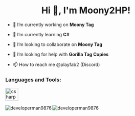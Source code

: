 <h1 align="center">Hi 👋, I'm Moony2HP!</h1>

- 🔭 I’m currently working on **Moony Tag**

- 🌱 I’m currently learning **C#**

- 👯 I’m looking to collaborate on **Moony Tag**

- 🤝 I’m looking for help with **Gorilla Tag Copies**

- 📫 How to reach me @playfab2 (Discord)


<p align="left">
</p>



<h3 align="left">Languages and Tools:</h3>
<p align="left">
  <img src="https://cdn.jsdelivr.net/gh/devicons/devicon/icons/csharp/csharp-original.svg" alt="csharp" width="40" height="40"/>
</p>

<p><img align="left" src="https://github-readme-stats.vercel.app/api/top-langs?username=developerman9876&show_icons=true&locale=en&layout=compact" alt="developerman9876" /></p>

<p>&nbsp;<img align="left" src="https://github-readme-stats.vercel.app/api?username=developerman9876&show_icons=true&locale=en" alt="developerman9876" /></p>
